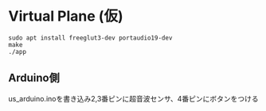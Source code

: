 # Virtual Plane (仮)

```
sudo apt install freeglut3-dev portaudio19-dev
make
./app
```

## Arduino側

us_arduino.inoを書き込み2,3番ピンに超音波センサ、4番ピンにボタンをつける
